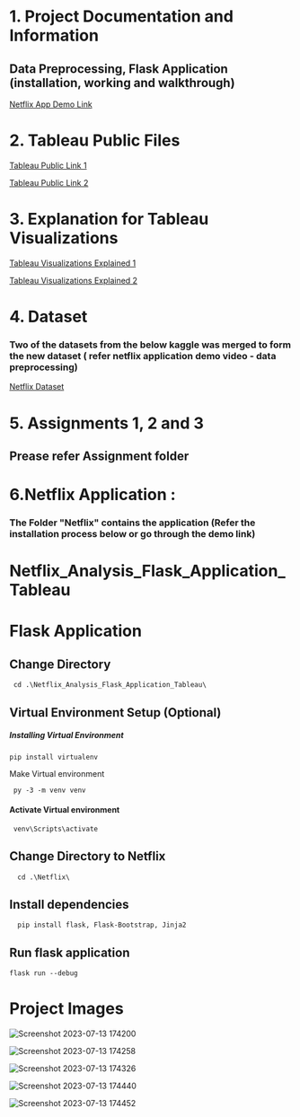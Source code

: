 # 1. Project Documentation and Information

<h2>Data Preprocessing, Flask Application (installation, working and walkthrough)</h2>
<a href="https://drive.google.com/drive/folders/1n-dNJ223p_NAI5aytF9obrv1po6e_ttt" target="_blank">Netflix App Demo Link</a>


# 2. Tableau Public Files
<a href="https://public.tableau.com/app/profile/harikrishnan.r7355" target="_blank">Tableau Public Link 1</a>

<a href="https://public.tableau.com/app/profile/benoy.joseph" target="_blank">Tableau Public Link 2</a>

# 3. Explanation for Tableau Visualizations

<a href="https://drive.google.com/drive/folders/10Qbe1k94ST4mEU1erdZ8UoFR-_PzrVHO?usp=sharing" target="_blank">Tableau Visualizations Explained 1</a>

<a href="https://drive.google.com/drive/folders/1o2BldfG_byQT7VXSlt4afSPBqL7d9tMg" target="_blank">Tableau Visualizations Explained 2</a>

# 4. Dataset

<h3>Two of the datasets from the below kaggle was merged to form the new dataset ( refer netflix application demo video - data preprocessing) </h3>
<a href="https://www.kaggle.com/datasets/thedevastator/the-ultimate-netflix-tv-shows-and-movies-datasetg" target="_blank">Netflix Dataset</a>

# 5. Assignments 1, 2 and 3
 <h2>Prease refer Assignment folder</h2>

# 6.Netflix Application : 
<h3>The Folder "Netflix" contains the application (Refer the installation process below or go through the demo link) </h3>

# Netflix_Analysis_Flask_Application_Tableau

# Flask Application 

## Change Directory
```
 cd .\Netflix_Analysis_Flask_Application_Tableau\
```
## Virtual Environment Setup (Optional)
##### Installing Virtual Environment
```
pip install virtualenv
```
Make Virtual environment
```
 py -3 -m venv venv
```
#### Activate Virtual environment
```
 venv\Scripts\activate
```
## Change Directory to Netflix
```
  cd .\Netflix\
```
## Install dependencies
```
  pip install flask, Flask-Bootstrap, Jinja2 
```
## Run flask application 
```
flask run --debug
```
# Project Images
![Screenshot 2023-07-13 174200](https://github.com/Harikrish-rrk/Netflix_Analysis_Flask_Application_Tableau/assets/110128554/ca062760-7ef6-4eb6-a39c-a938c5d9c012)


![Screenshot 2023-07-13 174258](https://github.com/Harikrish-rrk/Netflix_Analysis_Flask_Application_Tableau/assets/110128554/b9ad47a8-dbf9-4cb3-86b5-49b121b93d2f)

![Screenshot 2023-07-13 174326](https://github.com/Harikrish-rrk/Netflix_Analysis_Flask_Application_Tableau/assets/110128554/efd3b2e3-9322-4f1c-a7ec-541dc7e3ab65)

![Screenshot 2023-07-13 174440](https://github.com/Harikrish-rrk/Netflix_Analysis_Flask_Application_Tableau/assets/110128554/f111fc80-16e9-4b9d-87c3-d4021b319819)

![Screenshot 2023-07-13 174452](https://github.com/Harikrish-rrk/Netflix_Analysis_Flask_Application_Tableau/assets/110128554/3383ad80-1b0e-43e6-8921-6c2abfae23ee)
